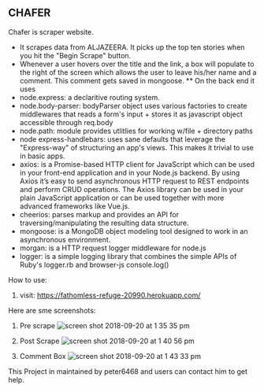 ## CHAFER ##
Chafer is scraper website.  
* It scrapes data from ALJAZEERA.  It picks up the top ten stories when you hit the "Begin Scrape" button.  
* Whenever a user hovers over the title and the link, a box will populate to the right of the screen which allows the user to leave his/her name and a comment.  This comment gets saved in mongoose.
** On the back end it uses
* node.express: a declaritive routing system. 
* node.body-parser: bodyParser object uses various factories to create middlewares that reads a form's input + stores it as javascript object accessible through req.body
* node.path: module provides utlitlies for working w/file + directory paths
* node express-handlebars: uses sane defaults that leverage the "Express-way" of structuring an app's views. This makes it trivial to use in basic apps.
* axios: is a Promise-based HTTP client for JavaScript which can be used in your front-end application and in your Node.js backend.  By using Axios it’s easy to send asynchronous HTTP request to REST endpoints and perform CRUD operations. The Axios library can be used in your plain JavaScript application or can be used together with more advanced frameworks like Vue.js.
* cheerios: parses markup and provides an API for traversing/manipulating the resulting data structure.
* mongoose: is a MongoDB object modeling tool designed to work in an asynchronous environment.
* morgan: is a HTTP request logger middleware for node.js
* logger: is a simple logging library that combines the simple APIs of Ruby's logger.rb and browser-js console.log()

How to use:
1. visit: https://fathomless-refuge-20990.herokuapp.com/

Here are sme screenshots:
1. Pre scrape
![screen shot 2018-09-20 at 1 35 35 pm](https://user-images.githubusercontent.com/36605965/45836177-15d56880-bcda-11e8-98e8-ee8390009274.png)

2. Post Scrape
![screen shot 2018-09-20 at 1 40 56 pm](https://user-images.githubusercontent.com/36605965/45836508-073b8100-bcdb-11e8-93c5-cb0a34aeb85d.png)

3. Comment Box
![screen shot 2018-09-20 at 1 43 33 pm](https://user-images.githubusercontent.com/36605965/45836575-3baf3d00-bcdb-11e8-83df-db32a9f75a2e.png) 

This Project in maintained by peter6468 and users can contact him to get help.